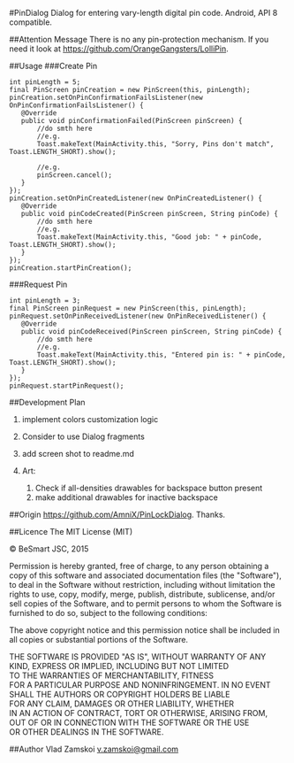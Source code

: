 #PinDialog
Dialog for entering vary-length digital pin code. Android, API 8 compatible.


##Attention Message
There is no any pin-protection mechanism. If you need it look at https://github.com/OrangeGangsters/LolliPin.

##Usage
###Create Pin
```
int pinLength = 5;
final PinScreen pinCreation = new PinScreen(this, pinLength);
pinCreation.setOnPinConfirmationFailsListener(new OnPinConfirmationFailsListener() {
   @Override
   public void pinConfirmationFailed(PinScreen pinScreen) {
       //do smth here
       //e.g.
       Toast.makeText(MainActivity.this, "Sorry, Pins don't match", Toast.LENGTH_SHORT).show();

       //e.g.
       pinScreen.cancel();
   }
});
pinCreation.setOnPinCreatedListener(new OnPinCreatedListener() {
   @Override
   public void pinCodeCreated(PinScreen pinScreen, String pinCode) {
       //do smth here
       //e.g.
       Toast.makeText(MainActivity.this, "Good job: " + pinCode, Toast.LENGTH_SHORT).show();
   }
});
pinCreation.startPinCreation();
```
###Request Pin
```
int pinLength = 3;
final PinScreen pinRequest = new PinScreen(this, pinLength);
pinRequest.setOnPinReceivedListener(new OnPinReceivedListener() {
   @Override
   public void pinCodeReceived(PinScreen pinScreen, String pinCode) {
       //do smth here
       //e.g.
       Toast.makeText(MainActivity.this, "Entered pin is: " + pinCode, Toast.LENGTH_SHORT).show();
   }
});
pinRequest.startPinRequest();
```
##Development Plan
1. implement colors customization logic

1. Consider to use Dialog fragments

1. add screen shot to readme.md

1. Art:
   1. Check if all-densities drawables for backspace button present
   1. make additional drawables for inactive backspace

##Origin
https://github.com/AmniX/PinLockDialog. Thanks.

##Licence
The MIT License (MIT)

© BeSmart JSC, 2015 

Permission is hereby granted, free of charge, to any person obtaining a copy of this software and associated documentation files (the "Software"), to deal in the Software without restriction, including without limitation the rights to use, copy, modify, merge, publish, distribute, sublicense, and/or sell copies of the Software, and to permit persons to whom the Software is furnished to do so, subject to the following conditions:

The above copyright notice and this permission notice shall be included in all copies or substantial portions of the Software.

THE SOFTWARE IS PROVIDED "AS IS", WITHOUT WARRANTY OF ANY KIND, EXPRESS OR IMPLIED, INCLUDING BUT NOT LIMITED TO THE WARRANTIES OF MERCHANTABILITY, FITNESS FOR A PARTICULAR PURPOSE AND NONINFRINGEMENT. IN NO EVENT SHALL THE AUTHORS OR COPYRIGHT HOLDERS BE LIABLE FOR ANY CLAIM, DAMAGES OR OTHER LIABILITY, WHETHER IN AN ACTION OF CONTRACT, TORT OR OTHERWISE, ARISING FROM, OUT OF OR IN CONNECTION WITH THE SOFTWARE OR THE USE OR OTHER DEALINGS IN THE SOFTWARE.

##Author
Vlad Zamskoi
<v.zamskoi@gmail.com>